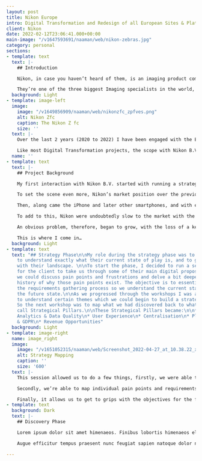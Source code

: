 ```yaml
---
layout: post
title: Nikon Europe
intro: Digital Transformation and Redesign of all European Sites & Platforms
client: Nikon
date: 2022-02-12T23:06:41.000+00:00
main-image: "/v1647593691/naaman/web/nikon-zebras.jpg"
category: personal
sections:
- template: text
  text: |-
    ## Introduction

    Nikon, in case you haven’t heard of them, is an imaging product company. They specialise in the manufacture and development of consumer photography products like cameras and lenses, and sport optics like binoculars and microscopy products.

    They’re one of the three biggest Imaging specialists in the world, that being Nikon, Sony and Canon. Nikon has been one of the biggest for the best part of the last 100 years since their founding in 1917.
  background: Light
- template: image-left
  image:
    image: "/v1649856909/naaman/web/nikonzfc_zpfves.png"
    alt: Nikon Zfc
    caption: The Nikon Z fc
    size: ''
  text: |-
    Over the last 2 years (2020 to 2022) I have been engaged with the European division of Nikon (Nikon B.V.) on an extensive Digital Transformation project. As an avid photography enthusiast, this was such a great opportunity to work on a product from an industry and brand I love.

    Like most Digital Transformation projects, the scope with Nikon B.V. is huge, from E-Commerce to Automated Marketing and everything in-between. There is no aspect of the B.V. ecosystem I didn’t touch.
  name: ''
- template: text
  text: |-
    ## Project Background

    My first interaction with Nikon B.V. started with running a strategy phase rather than a typical Discovery Phase. The idea is that Nikon knew they needed change but needed our help in first understanding what’s gone wrong and what needs to be done before we can look at any form of solution.

    To set the scene even more, Nikon’s market position over the previous 20 years had been slipping. During the early 2000s, Nikon was flying high dominating the marketplace with enthusiast and pro ranges and also with the compact camera ranges perfect for the general consumer. So profit was high and with it was the autonomy of each market within Europe, markets could effectively do what they wanted, creating marketing sites and campaigns at will.

    Then, along came the iPhone and later other smartphones, and with every iteration, the built-in cameras on smartphones, companion software and the rise and easily integrated social media platform, the compact camera slowly died out.

    To add to this, Nikon were undoubtedly slow to the market with the release of new camera tech, Mirrorless. Sony broke the new market first, followed by Canon but Nikon didn’t make it to market with Mirrorless for a few years after, by which point they were playing catch-up and have arguably been doing so since.

    An obvious problem, therefore, began to grow, with the loss of a key segment in compact cameras and their lateness to the Mirrorless market, Nikon’s revenue and market share started to diminish yet their tech stack was unable to change with it. The result of markets being able to create and spend what they want over the last 20 years had left Nikon B.V.’s tech stack fragmented, decentralised and ultimately haemorrhaging money.

    This is where I come in…
  background: Light
- template: text
  text: "## Strategy Phase\n\nMy role during the strategy phase was to work with Nikon
    to understand exactly what their current state of play is, and to get to grips
    with their landscape. \n\nTo start the phase, I decided to run a series of workshops
    for the client to take us through some of their main digital propositions where
    we could discuss pain points and frustrations and delve a bit deeper into the
    history of why those pain points exist. The objective is to essential reverse
    the requirements gathering process so we understand the current state rather than
    the future state.\n\nAs we progressed through the workshops I was able to begin
    to understand certain themes which we could begin to build a strategy around.
    So the next workshop was to map what we had discovered back to what I would now
    call Strategical Pillars.\n\nThese Strategical Pillars became:\n\n* Cost Saving\n*
    Analytics & Data Quality\n* User Experience\n* Centralisation\n* Platform Security
    & GDPR\n* Revenue Opportunities"
  background: Light
- template: image-right
  name: image_right
  image:
    image: "/v1651052315/naaman/web/Screenshot_2022-04-27_at_10.38.22_xdhj9l.png"
    alt: Strategy Mapping
    caption: ''
    size: '600'
  text: |-
    This session allowed us to do a few things, firstly, we were able to validate with the client the Strategical Pillars to make sure we’re all aligned on the particular areas of focus.

    Secondly, we’re able to map individual pain points and requirements to pillars to give context to certain requirements.

    Finally, it allows us to get to grips with the objectives for the following projects and to be able to begin to understand the scope of work ahead.
- template: text
  background: Dark
  text: |-
    ## Discovery Phase

    Lorem ipsum dolor sit amet himenaeos. Finibus lobortis himenaeos elementum auctor sollicitudin platea ad et pulvinar dignissim. Consequat ligula finibus dui ornare ridiculus bibendum platea leo ullamcorper mus eleifend. Class taciti tristique purus cursus hendrerit laoreet magnis rutrum. Mus integer non dui arcu at duis conubia quis est lectus. Dapibus augue faucibus sollicitudin viverra pretium praesent nisl interdum. Sem mauris tristique elit pede at.

    Augue efficitur tempus praesent nunc feugiat sapien natoque dolor nibh himenaeos. Fames taciti viverra lobortis scelerisque commodo hendrerit vivamus vestibulum quam libero tempus. Mattis si nullam ligula elit quis amet. Sapien sollicitudin erat tristique fames commodo nunc netus id praesent consequat cras. Quam felis ante diam est blandit ex pellentesque montes.

---
```

